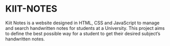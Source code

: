 # KIIT-NOTES
Kiit Notes is a website designed in HTML, CSS and JavaScript to manage and search handwritten notes for students at a University. This project aims to define the best possible way for a student to get their desired subject’s handwritten notes.
